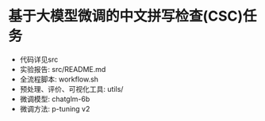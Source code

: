 # 基于大模型微调的中文拼写检查(CSC)任务
- 代码详见src
- 实验报告: src/README.md
- 全流程脚本: workflow.sh
- 预处理、评价、可视化工具: utils/
- 微调模型: chatglm-6b
- 微调方法: p-tuning v2